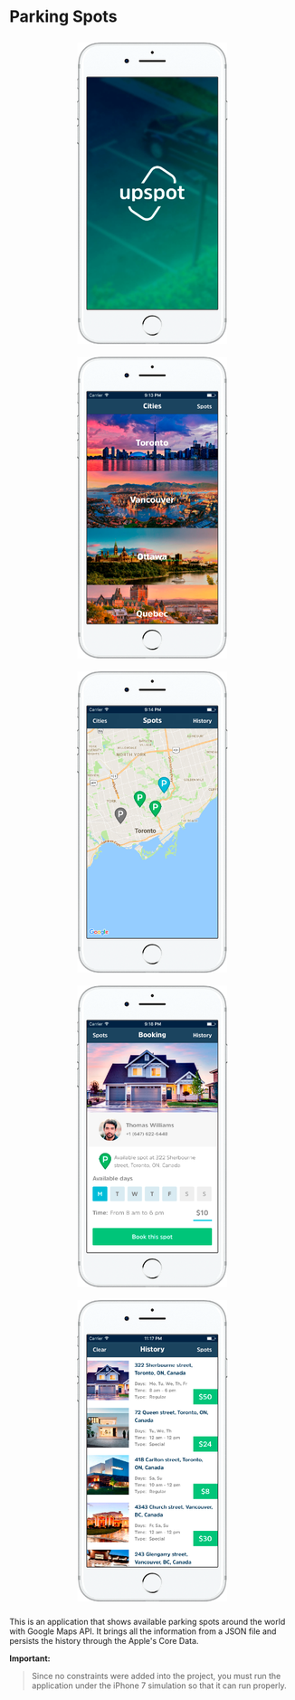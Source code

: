 # Parking Spots

<p align="center">
<img src="https://raw.githubusercontent.com/brunosdecampos/Swift-Parking-Spots/master/Upspot/preview1.png" width="265" hspace="10" vspace="10" />
<img src="https://raw.githubusercontent.com/brunosdecampos/Swift-Parking-Spots/master/Upspot/preview2.png" width="265" hspace="10" vspace="10" />
<img src="https://raw.githubusercontent.com/brunosdecampos/Swift-Parking-Spots/master/Upspot/preview3.png" width="265" hspace="10" vspace="10" />
<img src="https://raw.githubusercontent.com/brunosdecampos/Swift-Parking-Spots/master/Upspot/preview4.png" width="265" hspace="10" vspace="10" />
<img src="https://raw.githubusercontent.com/brunosdecampos/Swift-Parking-Spots/master/Upspot/preview5.png" width="265" hspace="10" vspace="10" />
</p>

This is an application that shows available parking spots around the world with Google Maps API. It brings all the information from a JSON file and persists the history through the Apple's Core Data.

**Important:**
> Since no constraints were added into the project, you must run the application under the iPhone 7 simulation so that it can run properly.

